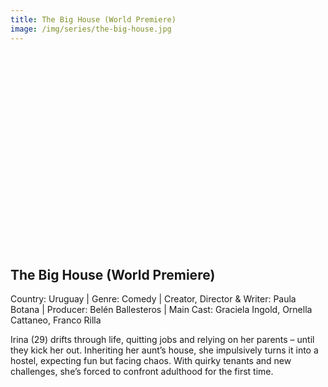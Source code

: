 ```yaml
---
title: The Big House (World Premiere)  
image: /img/series/the-big-house.jpg
---
```

<iframe width="560" height="315" src="" frameborder="0" allow="accelerometer; autoplay; encrypted-media; gyroscope; picture-in-picture" allowfullscreen></iframe>

## The Big House (World Premiere)  
Country: Uruguay | Genre: Comedy | Creator, Director & Writer: Paula Botana | Producer: Belén Ballesteros | Main Cast: Graciela Ingold, Ornella Cattaneo, Franco Rilla

Irina (29) drifts through life, quitting jobs and relying on her parents – until they kick her out. Inheriting her aunt’s house, she impulsively turns it into a hostel, expecting fun but facing chaos. With quirky tenants and new challenges, she’s forced to confront adulthood for the first time.
